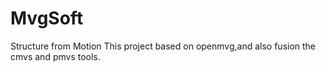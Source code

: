 # MvgSoft
Structure from Motion
This project based on openmvg,and also fusion the cmvs and pmvs tools.
